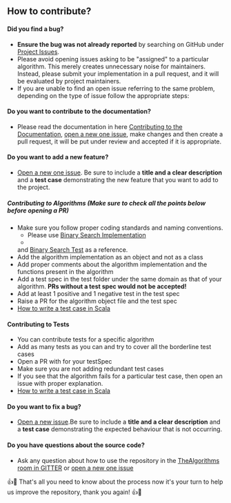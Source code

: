 ## How to contribute?

#### Did you find a bug?

* **Ensure the bug was not already reported** by searching on GitHub
  under [Project Issues](https://github.com/TheAlgorithms/Scala/issues).
* Please avoid opening issues asking to be "assigned" to a particular algorithm. This merely creates unnecessary noise
  for maintainers. Instead, please submit your implementation in a pull request, and it will be evaluated by project
  maintainers.
* If you are unable to find an open issue referring to the same problem, depending on the type of issue follow the
  appropriate steps:

#### Do you want to contribute to the documentation?

- Please read the documentation in
  here [Contributing to the Documentation](https://github.com/TheAlgorithms/Scala/blob/master/CONTRIBUTING.md),
  [open a new one issue](https://github.com/TheAlgorithms/Scala/issues/new), make changes and then create a pull
  request, it will be put under review and accepted if it is appropriate.

#### Do you want to add a new feature?

* [Open a new one issue](https://github.com/TheAlgorithms/Scala/issues/new). Be sure to include a **title and a clear
  description** and a **test case** demonstrating the new feature that you want to add to the project.

##### Contributing to Algorithms (Make sure to check all the points below before opening a PR)

* Make sure you follow proper coding standards and naming conventions.
    * Please
      use [Binary Search Implementation](https://github.com/TheAlgorithms/Scala/blob/master/src/main/scala/Search/BinarySearch.scala)
    *
  and [Binary Search Test](https://github.com/TheAlgorithms/Scala/blob/master/src/test/scala/Search/BinarySearchSpec.scala)
  as a reference.
* Add the algorithm implementation as an object and not as a class
* Add proper comments about the algorithm implementation and the functions present in the algorithm
* Add a test spec in the test folder under the same domain as that of your algorithm. **PRs without a test spec would
  not be accepted!**
* Add at least 1 positive and 1 negative test in the test spec
* Raise a PR for the algorithm object file and the test spec
* [How to write a test case in Scala](http://www.scalatest.org/user_guide/writing_your_first_test)

#### Contributing to Tests

* You can contribute tests for a specific algorithm
* Add as many tests as you can and try to cover all the borderline test cases
* Open a PR with for your testSpec
* Make sure you are not adding redundant test cases
* If you see that the algorithm fails for a particular test case, then open an issue with proper explanation.
* [How to write a test case in Scala](http://www.scalatest.org/user_guide/writing_your_first_test)

#### Do you want to fix a bug?

* [Open a new issue](https://github.com/TheAlgorithms/Scala/issues/new).Be sure to include a **title and a clear
  description** and a **test case** demonstrating the expected behaviour that is not occurring.

#### **Do you have questions about the source code?**

* Ask any question about how to use the repository in
  the [TheAlgorithms room in GITTER](https://gitter.im/TheAlgorithms/community?source=orgpage#) or
  [open a new one issue](https://github.com/TheAlgorithms/Scala/issues/new)

:+1::tada: That's all you need to know about the process now it's your turn to help us improve the repository, thank you
again! :+1::tada: